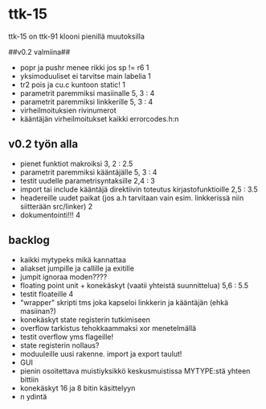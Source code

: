 # ttk-15 #
ttk-15 on ttk-91 klooni pienillä muutoksilla

##v0.2 valmiina##
 * popr ja pushr menee rikki jos sp != r6                       1 
 * yksimoduuliset ei tarvitse main labelia                      1 
 * tr2 pois ja cu.c kuntoon static!                             1 
 * parametrit paremmiksi masiinalle                             5, 3 : 4
 * parametrit paremmiksi linkkerille                            5, 3 : 4 
 * virheilmoituksien rivinumerot
 * kääntäjän virheilmoitukset kaikki errorcodes.h:n
 
## v0.2 työn alla ##
 * pienet funktiot makroiksi                                    3, 2 : 2.5
 * parametrit paremmiksi kääntäjälle                            5, 3 : 4
 * testit uudelle parametrisyntaksille                                      2,4 : 3
 * import tai include kääntäjä direktiivin toteutus kirjastofunktioille     2,5 : 3.5
 * headereille uudet paikat (jos a.h tarvitaan vain esim. linkkerissä niin siitterään src/linker)  2
 * dokumentointi!!!                                             4

## backlog ##
 * kaikki mytypeks mikä kannattaa
 * aliakset jumpille ja callille ja exitille
 * jumpit ignoraa moden????
 * floating point unit + konekäskyt    (vaatii yhteistä suunnittelua)       5,6 : 5.5
 * testit floateille                                                        4
 * "wrapper" skripti tms joka kapseloi linkkerin ja kääntäjän (ehkä masiinan?)
 * konekäskyt state registerin tutkimiseen
 * overflow tarkistus tehokkaammaksi xor menetelmällä
 * testit overflow yms flageille!
 * state registerin nollaus?
 * moduuleille uusi rakenne. import ja export taulut!
 * GUI 
 * pienin osoitettava muistiyksikkö keskusmuistissa MYTYPE:stä yhteen bittiin
 * konekäskyt 16 ja 8 bitin käsittelyyn
 * n ydintä

